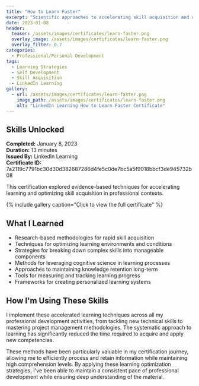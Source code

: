 ```yaml
---
title: "How to Learn Faster"
excerpt: "Scientific approaches to accelerating skill acquisition and optimizing professional development"
date: 2023-01-08
header:
  teaser: /assets/images/certificates/learn-faster.png
  overlay_image: /assets/images/certificates/learn-faster.png
  overlay_filter: 0.7
categories:
  - Professional/Personal Development
tags:
  - Learning Strategies
  - Self Development
  - Skill Acquisition
  - LinkedIn Learning
gallery:
  - url: /assets/images/certificates/learn-faster.png
    image_path: /assets/images/certificates/learn-faster.png
    alt: "LinkedIn Learning How to Learn Faster Certificate"
---
```


## Skills Unlocked

**Completed:** January 8, 2023  
**Duration:** 13 minutes  
**Issued By:** LinkedIn Learning  
**Certificate ID:** 7a2119c7791bc30d30d382687286d4fe5c0de7bc5a5f9018bbcf3de945732b08

This certification explored evidence-based techniques for accelerating learning and optimizing skill acquisition in professional contexts.

{% include gallery caption="Click to view the full certificate" %}

## What I Learned

* Research-based methodologies for rapid skill acquisition
* Techniques for optimizing learning environments and conditions
* Strategies for breaking down complex skills into manageable components
* Methods for leveraging cognitive science in learning processes
* Approaches to maintaining knowledge retention long-term
* Tools for measuring and tracking learning progress
* Frameworks for creating personalized learning systems

## How I'm Using These Skills

I implement these accelerated learning techniques across all my professional development activities, from tackling new technical skills to mastering project management methodologies. The systematic approach to learning has significantly reduced the time required to acquire and apply new competencies.

These methods have been particularly valuable in my certification journey, allowing me to efficiently process and retain information while maintaining high comprehension levels. By applying these learning optimization strategies, I've been able to maintain a consistent pace of professional development while ensuring deep understanding of the material.